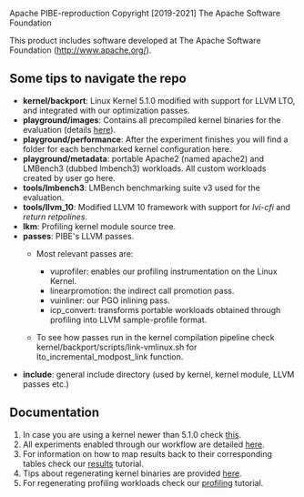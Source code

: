 Apache PIBE-reproduction
Copyright [2019-2021] The Apache Software Foundation

This product includes software developed at
The Apache Software Foundation (http://www.apache.org/).

##  Some tips to navigate the repo

 - **kernel/backport**: Linux Kernel 5.1.0 modified with support for LLVM LTO, and integrated with our optimization passes.
 - **playground/images**: Contains all precompiled kernel binaries for the evaluation (details [here](Experiments.md)).
 - **playground/performance**: After the experiment finishes you will find a folder for each benchmarked kernel configuration here.
 - **playground/metadata**: portable Apache2 (named apache2) and LMBench3 (dubbed lmbench3) workloads. All custom workloads created by user go here. 
 - **tools/lmbench3**: LMBench benchmarking suite v3 used for the evaluation.
 - **tools/llvm_10**: Modified LLVM 10 framework with support for *lvi-cfi* and *return retpolines*.
 - **lkm**: Profiling kernel module source tree.
 - **passes**: PIBE's LLVM passes. 
   - Most relevant passes are:
        - vuprofiler: enables our profiling instrumentation on the Linux Kernel.
        - linearpromotion: the indirect call promotion pass.
        - vuinliner: our PGO inlining pass.
        - icp_convert: transforms portable workloads obtained through profiling into LLVM sample-profile format.

   - To see how passes run in the kernel compilation pipeline check kernel/backport/scripts/link-vmlinux.sh for lto_incremental_modpost_link function.
 - **include**: general include directory (used by kernel, kernel module, LLVM passes etc.)

## Documentation

  1. In case you are using a kernel newer than 5.1.0 check [this](Grub2.md).
  2. All experiments enabled through our workflow are detailed [here](Experiments.md).
  3. For information on how to map results back to their corresponding tables check our [results](Results.md) tutorial.
  4. Tips about regenerating kernel binaries are provided [here](Compilation.md).
  5. For regenerating profiling workloads check our [profiling](Profiling.md) tutorial.
